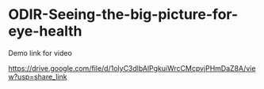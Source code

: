 # ODIR-Seeing-the-big-picture-for-eye-health

Demo link for video

https://drive.google.com/file/d/1olyC3dlbAlPgkuiWrcCMcpvjPHmDaZ8A/view?usp=share_link
